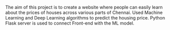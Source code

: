 The aim of this project is to create a website where people can easily learn about the prices of houses across various parts of Chennai. Used Machine Learning and Deep Learning algorithms to predict the housing price. Python Flask server is used to connect Front-end with the ML model.
